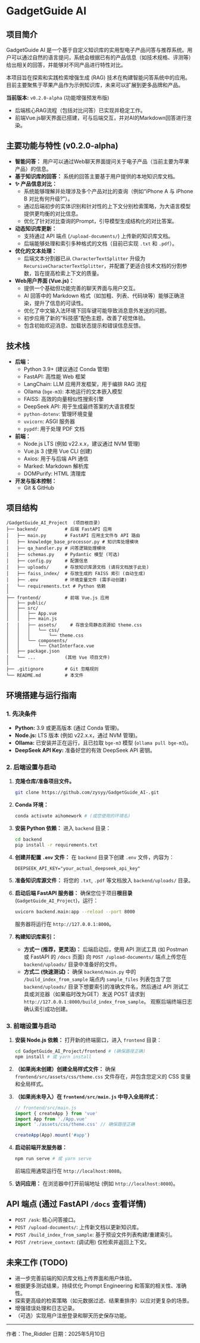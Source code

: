 # GadgetGuide AI

## 项目简介

GadgetGuide AI 是一个基于自定义知识库的实用型电子产品问答与推荐系统。用户可以通过自然的语言提问，系统会根据已有的产品信息（如技术规格、评测等）给出相关的回答，并能够对不同产品进行特性对比。

本项目旨在探索和实践检索增强生成 (RAG) 技术在构建智能问答系统中的应用。目前主要聚焦于苹果产品作为示例知识库，未来可以扩展到更多品牌和产品。

**当前版本:** `v0.2.0-alpha` (功能增强预发布版)
* 后端核心RAG流程（包括对比问答）已实现并稳定工作。
* 前端Vue.js聊天界面已搭建，可与后端交互，并对AI的Markdown回答进行渲染。

## 主要功能与特性 (v0.2.0-alpha)

* **智能问答：** 用户可以通过Web聊天界面提问关于电子产品（当前主要为苹果产品）的信息。
* **基于知识库的回答：** 系统的回答主要基于用户提供的本地知识库文档。
* **✨ 产品信息对比：**
    * 系统能够理解并处理涉及多个产品对比的查询（例如“iPhone A 与 iPhone B 对比有何升级?”）。
    * 通过后端初步的实体识别和针对性的上下文分别检索策略，为大语言模型提供更均衡的对比信息。
    * 优化了针对对比查询的Prompt，引导模型生成结构化的对比答案。
* **动态知识库更新：**
    * 支持通过 API 端点 (`/upload-documents/`) 上传新的知识库文档。
    * 后端能够处理和索引多种格式的文档（目前已实现 `.txt` 和 `.pdf`）。
* **优化的文本处理：**
    * 后端文本分割器已从 `CharacterTextSplitter` 升级为 `RecursiveCharacterTextSplitter`，并配置了更适合技术文档的分割参数，旨在提高检索上下文的质量。
* **Web用户界面 (Vue.js)：**
    * 提供一个基础但功能完善的聊天界面与用户交互。
    * AI 回答中的 Markdown 格式（如加粗、列表、代码块等）能够正确渲染，提升了信息的可读性。
    * 优化了中文输入法环境下回车键可能导致消息意外发送的问题。
    * 初步应用了新的“科技感”配色主题，改善了视觉体验。
    * 包含初始欢迎消息、加载状态提示和错误信息反馈。

## 技术栈

* **后端：**
    * Python 3.9+ (建议通过 Conda 管理)
    * FastAPI: 高性能 Web 框架
    * LangChain: LLM 应用开发框架，用于编排 RAG 流程
    * Ollama (`bge-m3`): 本地运行的文本嵌入模型
    * FAISS: 高效的向量相似性搜索引擎
    * DeepSeek API: 用于生成最终答案的大语言模型
    * `python-dotenv`: 管理环境变量
    * `uvicorn`: ASGI 服务器
    * `pypdf`: 用于处理 PDF 文档
* **前端：**
    * Node.js LTS (例如 v22.x.x，建议通过 NVM 管理)
    * Vue.js 3 (使用 Vue CLI 创建)
    * Axios: 用于与后端 API 通信
    * Marked: Markdown 解析库
    * DOMPurify: HTML 清理库
* **开发与版本控制：**
    * Git & GitHub

## 项目结构
```
/GadgetGuide_AI_Project  (项目根目录)
├── backend/          # 后端 FastAPI 应用
│   ├── main.py       # FastAPI 应用主文件与 API 路由
│   ├── knowledge_base_processor.py # 知识库处理模块
│   ├── qa_handler.py # 问答逻辑处理模块
│   ├── schemas.py    # Pydantic 模型 (可选)
│   ├── config.py     # 配置信息
│   ├── uploads/      # 存放知识库源文档 (请将文档放于此处)
│   ├── faiss_index/  # 存放生成的 FAISS 索引 (自动生成)
│   ├── .env          # 环境变量文件 (需手动创建)
│   └── requirements.txt # Python 依赖
│
├── frontend/         # 前端 Vue.js 应用
│   ├── public/
│   ├── src/
│   │   ├── App.vue
│   │   ├── main.js
│   │   ├── assets/     # 存放全局静态资源如 theme.css
│   │   │   └── css/
│   │   │       └── theme.css
│   │   └── components/
│   │       └── ChatInterface.vue
│   ├── package.json
│   └── ...           (其他 Vue 项目文件)
│
├── .gitignore        # Git 忽略规则
└── README.md         # 本文件
```

## 环境搭建与运行指南

### 1. 先决条件

* **Python:** 3.9 或更高版本 (通过 Conda 管理)。
* **Node.js:** LTS 版本 (例如 v22.x.x，通过 NVM 管理)。
* **Ollama:** 已安装并正在运行，且已拉取 `bge-m3` 模型 (`ollama pull bge-m3`)。
* **DeepSeek API Key:** 准备好您的有效 DeepSeek API 密钥。

### 2. 后端设置与启动

1.  **克隆仓库/准备项目文件。**
    ```bash
    git clone https://github.com/zysyy/GadgetGuide_AI-.git
    ```
2.  **Conda 环境：**
    ```bash
    conda activate aihomework # (或您使用的环境名)
    ```
3.  **安装 Python 依赖：**
    进入 `backend` 目录：
    ```bash
    cd backend
    pip install -r requirements.txt
    ```
4.  **创建并配置 `.env` 文件：**
    在 `backend` 目录下创建 `.env` 文件，内容为：
    ```env
    DEEPSEEK_API_KEY="your_actual_deepseek_api_key"
    ```
5.  **准备知识库源文件：**
    将您的 `.txt`, `.pdf` 等文档放入 `backend/uploads/` 目录。
6.  **启动后端 FastAPI 服务器：**
    确保您位于项目**根目录** (`GadgetGuide_AI_Project`)，运行：
    ```bash
    uvicorn backend.main:app --reload --port 8000
    ```
    服务器将运行在 `http://127.0.0.1:8000`。

7.  **构建知识库索引：**
    * **方式一 (推荐，更灵活)：** 后端启动后，使用 API 测试工具 (如 Postman 或 FastAPI 的 `/docs` 页面) 向 `POST /upload-documents/` 端点上传您在 `backend/uploads/` 目录中准备好的文件。
    * **方式二 (快速测试)：** 确保 `backend/main.py` 中的 `/build_index_from_sample` 端点内 `sample_files` 列表包含了您 `backend/uploads/` 目录下想要索引的准确文件名，然后通过 API 测试工具或浏览器（如果临时改为GET）发送 POST 请求到 `http://127.0.0.1:8000/build_index_from_sample`。
    观察后端终端日志确认索引成功创建。

### 3. 前端设置与启动

1.  **安装 Node.js 依赖：**
    打开新的终端窗口，进入 `frontend` 目录：
    ```bash
    cd GadgetGuide_AI_Project/frontend # (确保路径正确)
    npm install # 或 yarn install
    ```
2.  **（如果尚未创建）创建全局样式文件：**
    确保 `frontend/src/assets/css/theme.css` 文件存在，并包含您定义的 CSS 变量和全局样式。
3.  **（如果尚未导入）在 `frontend/src/main.js` 中导入全局样式：**
    ```javascript
    // frontend/src/main.js
    import { createApp } from 'vue'
    import App from './App.vue'
    import './assets/css/theme.css' // 确保路径正确

    createApp(App).mount('#app')
    ```
4.  **启动前端开发服务器：**
    ```bash
    npm run serve # 或 yarn serve
    ```
    前端应用通常运行在 `http://localhost:8080`。

5.  **访问应用：**
    在浏览器中打开前端地址 (例如 `http://localhost:8080`)。

## API 端点 (通过 FastAPI `/docs` 查看详情)

* `POST /ask`: 核心问答接口。
* `POST /upload-documents/`: 上传新文档以更新知识库。
* `POST /build_index_from_sample`: 基于预设文件列表构建/重建索引。
* `POST /retrieve_context`: (调试用) 仅检索并返回上下文。

## 未来工作 (TODO)

* 进一步完善前端的知识库文档上传界面和用户体验。
* 根据更多测试结果，持续优化 Prompt Engineering 和答案的相关性、准确性。
* 探索更高级的检索策略（如元数据过滤、结果重排序）以应对更复杂的场景。
* 增强错误处理和日志记录。
* （可选）实现用户注册登录和聊天历史保存功能。

---

作者：The_Riddler
日期：2025年5月10日 